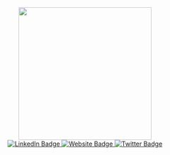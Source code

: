 <div id="header" align="center">
  <img src="https://c.tenor.com/uT0iwOXKECUAAAAC/tenor.gif" width="300"/>
</div>

<div id="badges" align="center">
  <a href="https://www.linkedin.com/in/calebleinz/">
    <img src="https://img.shields.io/badge/LinkedIn-blue?style=for-the-badge&logo=linkedin&logoColor=white" alt="LinkedIn Badge"/>
  </a>
  <a href="https://calebleinz.xyz/">
    <img src="https://img.shields.io/badge/calebleinz.xyz-dea584?style=for-the-badge&logo=superuser&logoColor=black" alt="Website Badge"/>
  </a>
  <a href="https://twitter.com/space_leinz">
    <img src="https://img.shields.io/badge/Twitter-blue?style=for-the-badge&logo=twitter&logoColor=white" alt="Twitter Badge"/>
  </a>
</div>
